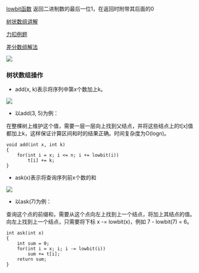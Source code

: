 [lowbit函数](https://blog.csdn.net/qq_33164724/article/details/104150280)
返回二进制数的最后一位1，在返回时附带其后面的0

[树状数组讲解](https://www.acwing.com/solution/content/13818/)

[力扣例题](https://leetcode-cn.com/problems/check-if-all-the-integers-in-a-range-are-covered/)

[差分数组解法](https://leetcode-cn.com/problems/check-if-all-the-integers-in-a-range-are-covered/solution/yi-ti-san-jie-bao-li-you-hua-chai-fen-by-w7xv/)

![](https://cdn.acwing.com/media/article/image/2020/05/28/9584_251f95d4a0-%E6%A0%91%E7%8A%B6%E6%95%B0%E7%BB%84-%E7%BB%93%E7%82%B9%E8%A6%86%E7%9B%96%E7%9A%84%E9%95%BF%E5%BA%A6.png)

### 树状数组操作
- add(x, k)表示将序列中第x个数加上k。

![](https://cdn.acwing.com/media/article/image/2020/05/28/9584_8fcf6acaa0-%E6%A0%91%E7%8A%B6%E6%95%B0%E7%BB%84-add.png)

- 以add(3, 5)为例：

在整棵树上维护这个值，需要一层一层向上找到父结点，并将这些结点上的t[x]值都加上k，这样保证计算区间和时的结果正确。时间复杂度为O(logn)。
```
void add(int x, int k)
{
    for(int i = x; i <= n; i += lowbit(i))
        t[i] += k;
}
```
- ask(x)表示将查询序列前x个数的和

![](https://cdn.acwing.com/media/article/image/2020/05/28/9584_25066066a0-%E6%A0%91%E7%8A%B6%E6%95%B0%E7%BB%84-ask.png)

- 以ask(7)为例：

查询这个点的前缀和，需要从这个点向左上找到上一个结点，将加上其结点的值。向左上找到上一个结点，只需要将下标 x -= lowbit(x)，例如 7 - lowbit(7) = 6。
```
int ask(int x)
{
    int sum = 0;
    for(int i = x; i; i -= lowbit(i))
        sum += t[i];
    return sum;
}
```
